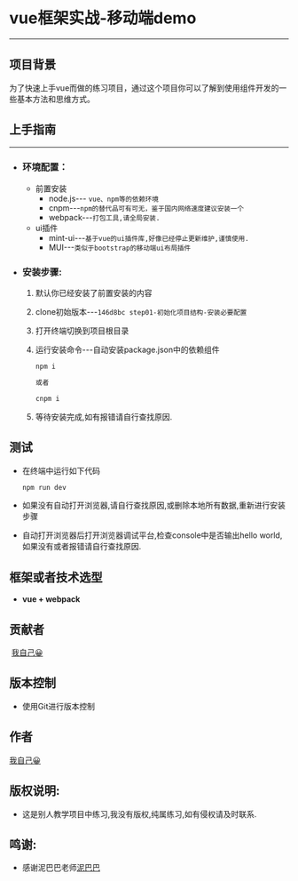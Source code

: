 # vue框架实战-移动端demo

---
## 项目背景
为了快速上手vue而做的练习项目，通过这个项目你可以了解到使用组件开发的一些基本方法和思维方式。

## 上手指南
---
  + ### 环境配置：
    - 前置安装
        - node.js--- `vue、npm等的依赖环境`
        - cnpm---`npm的替代品可有可无，鉴于国内网络速度建议安装一个`
        - webpack---`打包工具,请全局安装.`
    - ui插件
        - mint-ui---`基于vue的ui插件库,好像已经停止更新维护,谨慎使用.`
        - MUI---`类似于bootstrap的移动端ui布局插件`
  - ### 安装步骤:

    1. 默认你已经安装了前置安装的内容

    2. clone初始版本---`146d8bc step01-初始化项目结构-安装必要配置`

    3. 打开终端切换到项目根目录

    4. 运行安装命令---自动安装package.json中的依赖组件

       ```bash
       npm i
       
       或者
       
       cnpm i
       ```

    5. 等待安装完成,如有报错请自行查找原因.
## 测试
  - 在终端中运行如下代码

    ```bash
    npm run dev
    ```

  - 如果没有自动打开浏览器,请自行查找原因,或删除本地所有数据,重新进行安装步骤

  - 自动打开浏览器后打开浏览器调试平台,检查console中是否输出hello world,如果没有或者报错请自行查找原因.
## 框架或者技术选型
  - **vue + webpack**
## 贡献者
​	[我自己😀](http://linzowo.ml/)

## 版本控制
  - 使用Git进行版本控制
## 作者
[我自己😀](http://linzowo.ml/)

## 版权说明:
  - 这是别人教学项目中练习,我没有版权,纯属练习,如有侵权请及时联系.
## 鸣谢:
  - 感谢泥巴巴老师[泥巴巴](https://gitee.com/vsdeveloper/)

